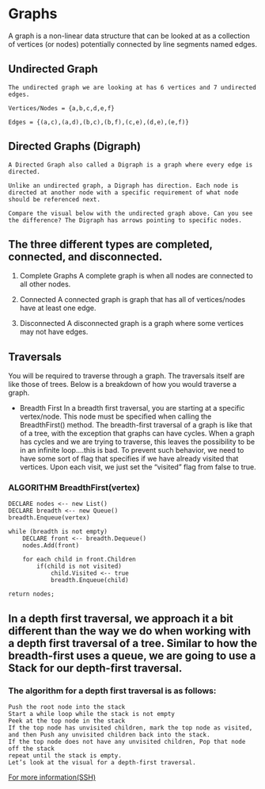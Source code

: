# Graphs
A graph is a non-linear data structure that can be looked at as a collection of vertices (or nodes) potentially connected by line segments named edges.



## Undirected Graph

    The undirected graph we are looking at has 6 vertices and 7 undirected edges.

    Vertices/Nodes = {a,b,c,d,e,f}

    Edges = {(a,c),(a,d),(b,c),(b,f),(c,e),(d,e),(e,f)}

## Directed Graphs (Digraph)
    A Directed Graph also called a Digraph is a graph where every edge is directed.

    Unlike an undirected graph, a Digraph has direction. Each node is directed at another node with a specific requirement of what node should be referenced next.

    Compare the visual below with the undirected graph above. Can you see the difference? The Digraph has arrows pointing to specific nodes.



## The three different types are completed, connected, and disconnected.

1. Complete Graphs
    A complete graph is when all nodes are connected to all other nodes.



2. Connected
    A connected graph is graph that has all of vertices/nodes have at least one edge.



3. Disconnected
    A disconnected graph is a graph where some vertices may not have edges.





## Traversals
You will be required to traverse through a graph. The traversals itself are like those of trees. Below is a breakdown of how you would traverse a graph.

- Breadth First
    In a breadth first traversal, you are starting at a specific vertex/node. This node must be specified when calling the BreadthFirst() method. The breadth-first traversal of a graph is like that of a tree, with the exception that graphs can have cycles. When a graph has cycles and we are trying to traverse, this leaves the possibility to be in an infinite loop….this is bad. To prevent such behavior, we need to have some sort of flag that specifies if we have already visited that vertices. Upon each visit, we just set the “visited” flag from false to true.



### ALGORITHM BreadthFirst(vertex)
    DECLARE nodes <-- new List()
    DECLARE breadth <-- new Queue()
    breadth.Enqueue(vertex)

    while (breadth is not empty)
        DECLARE front <-- breadth.Dequeue()
        nodes.Add(front)

        for each child in front.Children
            if(child is not visited)
                child.Visited <-- true
                breadth.Enqueue(child)   

    return nodes;

## In a depth first traversal, we approach it a bit different than the way we do when working with a depth first traversal of a tree. Similar to how the breadth-first uses a queue, we are going to use a Stack for our depth-first traversal.

### The algorithm for a depth first traversal is as follows:

    Push the root node into the stack
    Start a while loop while the stack is not empty
    Peek at the top node in the stack
    If the top node has unvisited children, mark the top node as visited, and then Push any unvisited children back into the stack.
    If the top node does not have any unvisited children, Pop that node off the stack
    repeat until the stack is empty.
    Let’s look at the visual for a depth-first traversal.


[For more information(SSH)](https://codefellows.github.io/common_curriculum/data_structures_and_algorithms/Code_401/class-35/resources/graphs.html)

